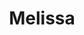 ---
layout: page
title: Melissa
description: Melissa is a Baysian probabilistic model for jointly clustering and imputing single-cell methylation data. This is done by taking into account local correlations via a generalised linear model and global similarities using a mixture modelling approach.
img: assets/img/melissa.png
importance: 3
redirect: "https://www.bioconductor.org/packages/release/bioc/html/Melissa.html"
category: Software
github: "https://www.github.com/andreaskapou/Melissa"
---